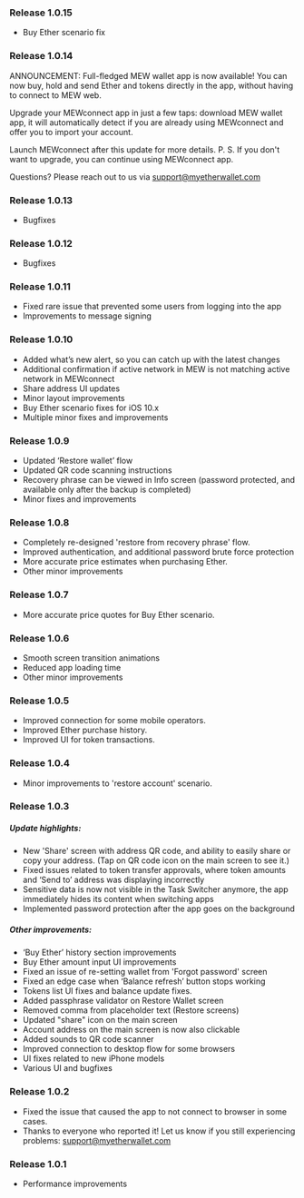 ### Release 1.0.15
- Buy Ether scenario fix

### Release 1.0.14
ANNOUNCEMENT: Full-fledged MEW wallet app is now available!
You can now buy, hold and send Ether and tokens directly in the app, without having to connect to MEW web.
 
Upgrade your MEWconnect app in just a few taps: download MEW wallet app, it will automatically detect if you are already using MEWconnect and offer you to import your account. 

Launch MEWconnect after this update for more details. 
P. S. If you don't want to upgrade, you can continue using MEWconnect app.

Questions? Please reach out to us via support@myetherwallet.com

### Release 1.0.13
- Bugfixes

### Release 1.0.12
- Bugfixes

### Release 1.0.11

- Fixed rare issue that prevented some users from logging into the app
- Improvements to message signing

### Release 1.0.10

- Added what’s new alert, so you can catch up with the latest changes
- Additional confirmation if active network in MEW is not matching active network in MEWconnect
- Share address UI updates
- Minor layout improvements
- Buy Ether scenario fixes for iOS 10.x
- Multiple minor fixes and improvements

### Release 1.0.9

- Updated ‘Restore wallet’ flow
- Updated QR code scanning instructions
- Recovery phrase can be viewed in Info screen (password protected, and available only after the backup is completed) 
- Minor fixes and improvements

### Release 1.0.8

- Completely re-designed 'restore from recovery phrase' flow. 
- Improved authentication, and additional password brute force protection
- More accurate price estimates when purchasing Ether.
- Other minor improvements

### Release 1.0.7

- More accurate price quotes for Buy Ether scenario.

### Release 1.0.6

- Smooth screen transition animations
- Reduced app loading time
- Other minor improvements

### Release 1.0.5

- Improved connection for some mobile operators.
- Improved Ether purchase history.
- Improved UI for token transactions.

### Release 1.0.4

- Minor improvements to 'restore account' scenario.

### Release 1.0.3

##### Update highlights:

- New 'Share' screen with address QR code, and ability to easily share or copy your address. (Tap on QR code icon on the main screen to see it.) 
- Fixed issues related to token transfer approvals, where token amounts and ‘Send to’ address was displaying incorrectly
- Sensitive data is now not visible in the Task Switcher anymore, the app immediately hides its content when switching apps
- Implemented password protection after the app goes on the background

##### Other improvements: 

- ‘Buy Ether’ history section improvements
- Buy Ether amount input UI improvements
- Fixed an issue of re-setting wallet from 'Forgot password' screen
- Fixed an edge case when ‘Balance refresh’ button stops working
- Tokens list UI fixes and balance update fixes.
- Added passphrase validator on Restore Wallet screen
- Removed comma from placeholder text (Restore screens)
- Updated "share" icon on the main screen
- Account address on the main screen is now also clickable
- Added sounds to QR code scanner
- Improved connection to desktop flow for some browsers
- UI fixes related to new iPhone models 
- Various UI and bugfixes

### Release 1.0.2

- Fixed the issue that caused the app to not connect to browser in some cases.
- Thanks to everyone who reported it! Let us know if you still experiencing problems: support@myetherwallet.com

### Release 1.0.1

- Performance improvements
